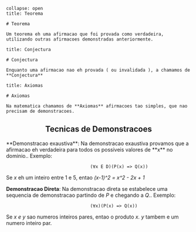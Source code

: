 

```ad-hint
collapse: open
title: Teorema

# Teorema

Um teorema eh uma afirmacao que foi provada como verdadeira, utilizando outras afirmacoes demonstradas anteriormente.

```

```ad-hint
title: Conjectura

# Conjectura

Enquanto uma afirmacao nao eh provada ( ou invalidada ), a chamamos de **Conjectura**
```

```ad-hint
title: Axiomas

# Axiomas

Na matematica chamamos de **Axiomas** afirmacoes tao simples, que nao precisam de demonstracoes.

```


<h2 align="center"> Tecnicas de Demonstracoes</h2>
**Demonstracao exaustiva**: Na demonstracao exaustiva provamos que a afirmacao eh verdadeira para todos os possiveis valores de **x** no dominio.. Exemplo:

									(∀x E D)(P(x) => Q(x)) 

Se *x* eh um inteiro entre 1 e 5, entao *(x-1)^2 = x^2 - 2x + 1*

**Demonstracao Direta**: Na demonstracao direta se estabelece uma sequencia de demonstracao partindo de *P* e chegando a *Q*.. Exemplo:

									(∀x)(P(x) => Q(x))

Se *x e y* sao numeros inteiros pares, entao o produto *x. y* tambem e um numero inteiro par. 
